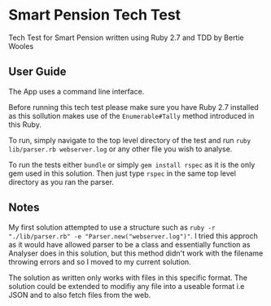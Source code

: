 # Smart Pension Tech Test

Tech Test for Smart Pension written using Ruby 2.7 and TDD by Bertie Wooles

## User Guide
The App uses a command line interface.

Before running this tech test please make sure you have Ruby 2.7 installed as this sollution makes use of the `Enumerable#Tally` method introduced in this Ruby.

To run, simply navigate to the top level directory of the test and run `ruby lib/parser.rb webserver.log` or any other file you wish to analyse.

To run the tests either `bundle` or simply `gem install rspec` as it is the only gem used in this solution. Then just type `rspec` in the same top level directory as you ran the parser.

## Notes
My first solution attempted to use a structure such as `ruby -r "./lib/parser.rb" -e "Parser.new("webserver.log")"`. I tried this approch as it would have allowed parser to be a class and essentially function as Analyser does in this solution, but this method didn't work with the filename throwing errors and so I moved to my current solution.

The solution as written only works with files in this specific format. The solution could be extended to modifiy any file into a useable format i.e JSON and to also fetch files from the web. 
